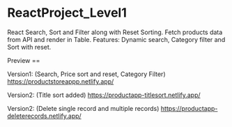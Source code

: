 # ReactProject_Level1
React Search, Sort and Filter along with Reset Sorting. Fetch products data from API and render in Table. Features: Dynamic search, Category filter and Sort with reset.

Preview ==

Version1:
(Search, Price sort and reset, Category Filter)
https://productstoreappp.netlify.app/

Version2:
(Title sort added)
https://productapp-titlesort.netlify.app/

Version2:
(Delete single record and multiple records)
https://productapp-deleterecords.netlify.app/
